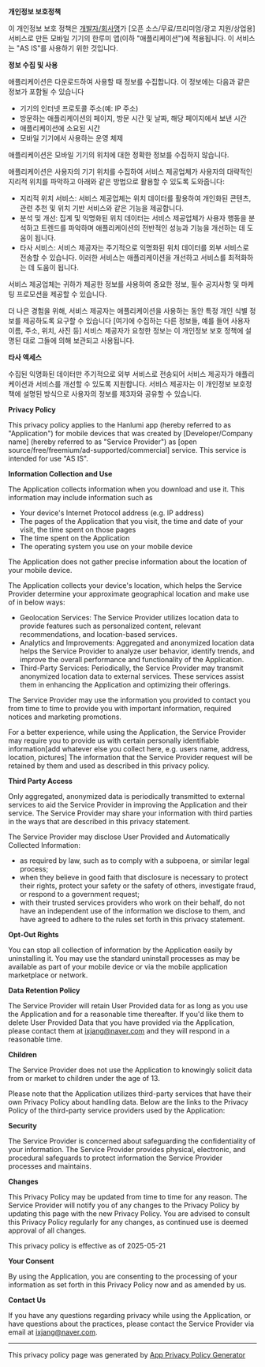 **개인정보 보호정책**

이 개인정보 보호 정책은 [개발자/회사명](이하 "서비스 제공자")가 [오픈 소스/무료/프리미엄/광고 지원/상업용] 서비스로 만든 모바일 기기의 한루미 앱(이하 "애플리케이션")에 적용됩니다. 이 서비스는 "AS IS"를 사용하기 위한 것입니다.

**정보 수집 및 사용**

애플리케이션은 다운로드하여 사용할 때 정보를 수집합니다. 이 정보에는 다음과 같은 정보가 포함될 수 있습니다

* 기기의 인터넷 프로토콜 주소(예: IP 주소)
* 방문하는 애플리케이션의 페이지, 방문 시간 및 날짜, 해당 페이지에서 보낸 시간
* 애플리케이션에 소요된 시간
* 모바일 기기에서 사용하는 운영 체제

애플리케이션은 모바일 기기의 위치에 대한 정확한 정보를 수집하지 않습니다.

애플리케이션은 사용자의 기기 위치를 수집하여 서비스 제공업체가 사용자의 대략적인 지리적 위치를 파악하고 아래와 같은 방법으로 활용할 수 있도록 도와줍니다:

* 지리적 위치 서비스: 서비스 제공업체는 위치 데이터를 활용하여 개인화된 콘텐츠, 관련 추천 및 위치 기반 서비스와 같은 기능을 제공합니다.
* 분석 및 개선: 집계 및 익명화된 위치 데이터는 서비스 제공업체가 사용자 행동을 분석하고 트렌드를 파악하며 애플리케이션의 전반적인 성능과 기능을 개선하는 데 도움이 됩니다.
* 타사 서비스: 서비스 제공자는 주기적으로 익명화된 위치 데이터를 외부 서비스로 전송할 수 있습니다. 이러한 서비스는 애플리케이션을 개선하고 서비스를 최적화하는 데 도움이 됩니다.

서비스 제공업체는 귀하가 제공한 정보를 사용하여 중요한 정보, 필수 공지사항 및 마케팅 프로모션을 제공할 수 있습니다.

더 나은 경험을 위해, 서비스 제공자는 애플리케이션을 사용하는 동안 특정 개인 식별 정보를 제공하도록 요구할 수 있습니다 [여기에 수집하는 다른 정보들, 예를 들어 사용자 이름, 주소, 위치, 사진 등] 서비스 제공자가 요청한 정보는 이 개인정보 보호 정책에 설명된 대로 그들에 의해 보관되고 사용됩니다.

**타사 액세스**

수집된 익명화된 데이터만 주기적으로 외부 서비스로 전송되어 서비스 제공자가 애플리케이션과 서비스를 개선할 수 있도록 지원합니다. 서비스 제공자는 이 개인정보 보호정책에 설명된 방식으로 사용자의 정보를 제3자와 공유할 수 있습니다.

**Privacy Policy**

This privacy policy applies to the Hanlumi app (hereby referred to as "Application") for mobile devices that was created by [Developer/Company name] (hereby referred to as "Service Provider") as [open source/free/freemium/ad-supported/commercial] service. This service is intended for use "AS IS".

**Information Collection and Use**

The Application collects information when you download and use it. This information may include information such as

*   Your device's Internet Protocol address (e.g. IP address)
*   The pages of the Application that you visit, the time and date of your visit, the time spent on those pages
*   The time spent on the Application
*   The operating system you use on your mobile device

The Application does not gather precise information about the location of your mobile device.

The Application collects your device's location, which helps the Service Provider determine your approximate geographical location and make use of in below ways:

*   Geolocation Services: The Service Provider utilizes location data to provide features such as personalized content, relevant recommendations, and location-based services.
*   Analytics and Improvements: Aggregated and anonymized location data helps the Service Provider to analyze user behavior, identify trends, and improve the overall performance and functionality of the Application.
*   Third-Party Services: Periodically, the Service Provider may transmit anonymized location data to external services. These services assist them in enhancing the Application and optimizing their offerings.

The Service Provider may use the information you provided to contact you from time to time to provide you with important information, required notices and marketing promotions.

For a better experience, while using the Application, the Service Provider may require you to provide us with certain personally identifiable information[add whatever else you collect here, e.g. users name, address, location, pictures] The information that the Service Provider request will be retained by them and used as described in this privacy policy.

**Third Party Access**

Only aggregated, anonymized data is periodically transmitted to external services to aid the Service Provider in improving the Application and their service. The Service Provider may share your information with third parties in the ways that are described in this privacy statement.

The Service Provider may disclose User Provided and Automatically Collected Information:

*   as required by law, such as to comply with a subpoena, or similar legal process;
*   when they believe in good faith that disclosure is necessary to protect their rights, protect your safety or the safety of others, investigate fraud, or respond to a government request;
*   with their trusted services providers who work on their behalf, do not have an independent use of the information we disclose to them, and have agreed to adhere to the rules set forth in this privacy statement.

**Opt-Out Rights**

You can stop all collection of information by the Application easily by uninstalling it. You may use the standard uninstall processes as may be available as part of your mobile device or via the mobile application marketplace or network.

**Data Retention Policy**

The Service Provider will retain User Provided data for as long as you use the Application and for a reasonable time thereafter. If you'd like them to delete User Provided Data that you have provided via the Application, please contact them at ixjang@naver.com and they will respond in a reasonable time.

**Children**

The Service Provider does not use the Application to knowingly solicit data from or market to children under the age of 13.

Please note that the Application utilizes third-party services that have their own Privacy Policy about handling data. Below are the links to the Privacy Policy of the third-party service providers used by the Application:

**Security**

The Service Provider is concerned about safeguarding the confidentiality of your information. The Service Provider provides physical, electronic, and procedural safeguards to protect information the Service Provider processes and maintains.

**Changes**

This Privacy Policy may be updated from time to time for any reason. The Service Provider will notify you of any changes to the Privacy Policy by updating this page with the new Privacy Policy. You are advised to consult this Privacy Policy regularly for any changes, as continued use is deemed approval of all changes.

This privacy policy is effective as of 2025-05-21

**Your Consent**

By using the Application, you are consenting to the processing of your information as set forth in this Privacy Policy now and as amended by us.

**Contact Us**

If you have any questions regarding privacy while using the Application, or have questions about the practices, please contact the Service Provider via email at ixjang@naver.com.

* * *

This privacy policy page was generated by [App Privacy Policy Generator](https://app-privacy-policy-generator.nisrulz.com/)

